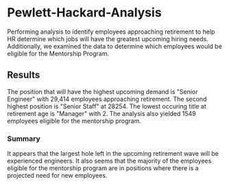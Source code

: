# Pewlett-Hackard-Analysis
Performing analysis to identify employees approaching retirement to help HR determine which jobs will have the greatest upcoming hiring needs. Additionally, we examined the data to determine which employees would be eligible for the Mentorship Program.
## Results
The position that will have the highest upcoming demand is "Senior Engineer" with 29,414 employees approaching retirement.
The second highest position is "Senior Staff" at 28254.
The lowest occuring title at retirement age is "Manager" with 2.
The analysis also yielded 1549 employees eligible for the mentorship program.
### Summary
It appears that the largest hole left in the upcoming retirement wave will be experienced engineers. 
It also seems that the majority of the employees eligible for the mentorship program are in positions where there is a projected need for new employees.
